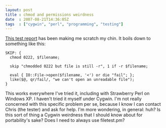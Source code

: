 ```yaml
---
layout: post
title : chmod and permissions weirdness
date  : 2007-08-21T14:36:05Z
tags  : ["cygwin", "perl", "programming", "testing"]
---
```

[This test
report](http://www.nntp.perl.org/group/perl.cpan.testers/2007/08/msg582815.html)
has been making me scratch my chin.  It boils down to something like this:

    SKIP: {
      chmod 0222, $filename;

      skip "chmodded 0222 but file is still -r", 1 if -r $filename;

      eval { IO::File->open($filename, '<') or die "fail"; };
      like($@, qr/fail/, "we can't open an unreadable file");
    }

This works everywhere I've tried it, including with Strawberry Perl on Windows
XP.  I haven't tried it myself under Cygwin.  I'm not really concerned with
this specific problem per se, because I know I can contact Chris (the tester)
and ask for help.  I'm more wondering, in general:  huh?  Is this sort of thing
a Cygwin weirdness that I should know about for portability's sake?  Does I
need to always use filetest.pm?

